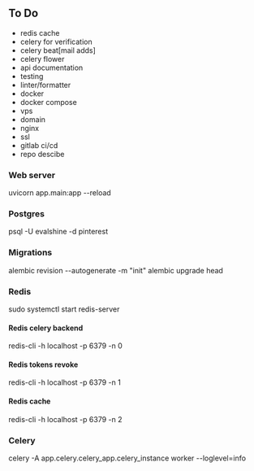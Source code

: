 ## To Do
- redis cache
- celery for verification
- celery beat[mail adds]
- celery flower
- api documentation
- testing
- linter/formatter
- docker
- docker compose
- vps
- domain
- nginx
- ssl
- gitlab ci/cd
- repo descibe


### Web server
uvicorn app.main:app --reload


### Postgres
psql -U evalshine -d pinterest


### Migrations
alembic revision --autogenerate -m "init"
alembic upgrade head


### Redis
sudo systemctl start redis-server
#### Redis celery backend
redis-cli -h localhost -p 6379 -n 0
#### Redis tokens revoke
redis-cli -h localhost -p 6379 -n 1
#### Redis cache
redis-cli -h localhost -p 6379 -n 2


### Celery
celery -A app.celery.celery_app.celery_instance worker --loglevel=info